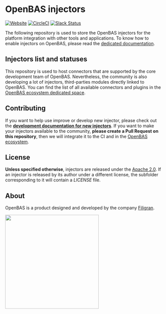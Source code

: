 # OpenBAS injectors

[![Website](https://img.shields.io/badge/website-openbas.io-blue.svg)](https://openbas.io)
[![CircleCI](https://circleci.com/gh/OpenBAS-Platform/injectors.svg?style=shield)](https://circleci.com/gh/OpenBAS-Platform/injectors/tree/main)
[![Slack Status](https://img.shields.io/badge/slack-3K%2B%20members-4A154B)](https://community.filigran.io)

The following repository is used to store the OpenBAS injectors for the platform integration with other tools and applications. To know how to enable injectors on OpenBAS, please read the [dedicated documentation](https://docs.openbas.io/latest/deployment/injectors).

## Injectors list and statuses

This repository is used to host connectors that are supported by the core development team of OpenBAS. Nevertheless, the community is also developing a lot of injectors, third-parties modules directly linked to OpenBAS. You can find the list of all available connectors and plugins in the [OpenBAS ecosystem dedicated space](https://filigran.notion.site/OpenBAS-Ecosystem-30d8eb73d7d04611843e758ddef8941b).

## Contributing

If you want to help use improve or develop new injector, please check out the **[development documentation for new injectors](https://docs.openbas.io/latest/development/injectors)**. If you want to make your injectors available to the community, **please create a Pull Request on this repository**, then we will integrate it to the CI and in the [OpenBAS ecosystem](https://filigran.notion.site/OpenBAS-Ecosystem-30d8eb73d7d04611843e758ddef8941b).

## License

**Unless specified otherwise**, injectors are released under the [Apache 2.0](https://github.com/OpenBAS-Platform/injectors/blob/master/LICENSE). If an injector is released by its author under a different license, the subfolder corresponding to it will contain a *LICENSE* file.

## About

OpenBAS is a product designed and developed by the company [Filigran](https://filigran.io).

<a href="https://filigran.io" alt="Filigran"><img src="https://github.com/OpenBAS-Platform/openbas/raw/master/.github/img/logo_filigran.png" width="300" /></a>